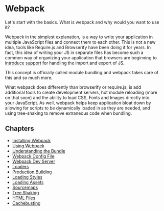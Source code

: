 # Webpack

Let's start with the basics. What is webpack and why would you want to use it?

Webpack in the simplest explanation, is a way to write your application in multiple JavaScript files and connect them to each other. This is not a new idea, tools like Require.js and Browserify have been doing it for years. In fact, this idea of writing your JS in separate files has become such a common way of organizing your application that browsers are beginning to [introduce support](http://stackoverflow.com/questions/33516906/which-browsers-support-import-and-export-syntax-for-ecmascript-6) for handling the import and export of JS.

This concept is officially called module bundling and webpack takes care of this and so much more.

What webpack does differently than browserify or require.js, is add additional tools to create development servers, hot module reloading (more on that soon) and the ability to load CSS, Fonts and Images directly into your JavaScript. As well, webpack helps keep application bloat down by allowing for scripts to be dynamically loaded in as they are needed, and using tree-shaking to remove extraneous code when bundling.

## Chapters
* [Installing Webpack](01-installing-webpack.md)
* [Using Webpack](02-using-webpack.md)
* [Understanding the Bundle](03-understanding-the-bundle.md)
* [Webpack Config File](04-webpack-config-file.md)
* [Webpack Dev Server](05-webpack-dev-server.md)
* [Loaders](06-loaders.md)
* [Production Building](07-production-building.md)
* [Loading Styles](08-loading-styles.md)
* [Loading Assets](09-loading-assets.md)
* [Sourcemaps](10-sourcemaps.md)
* [Tree Shaking](11-tree-shaking.md)
* [HTML Files](12-HTML-files.md)
* [Cachebusting](13-cachebusting.md)
